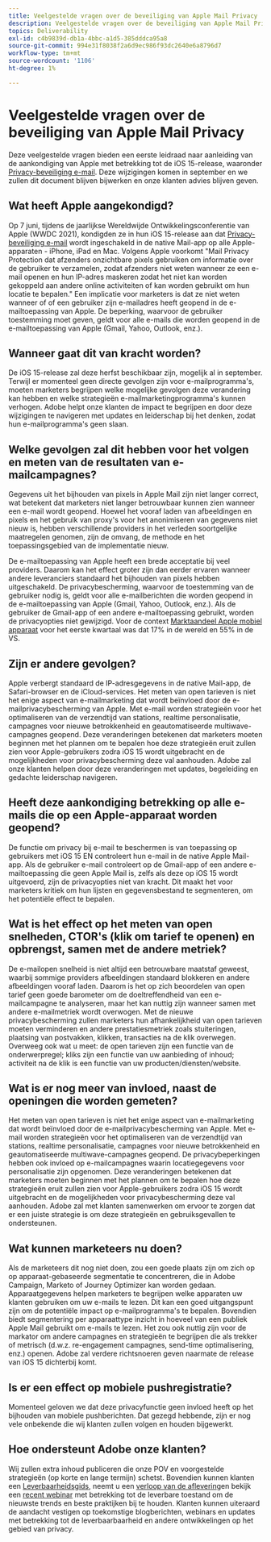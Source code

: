 ```yaml
---
title: Veelgestelde vragen over de beveiliging van Apple Mail Privacy
description: Veelgestelde vragen over de beveiliging van Apple Mail Privacy
topics: Deliverability
exl-id: c4b9839d-db1a-4bbc-a1d5-385dddca95a8
source-git-commit: 994e31f8038f2a6d9ec986f93dc2640e6a8796d7
workflow-type: tm+mt
source-wordcount: '1106'
ht-degree: 1%

---
```


# Veelgestelde vragen over de beveiliging van Apple Mail Privacy

Deze veelgestelde vragen bieden een eerste leidraad naar aanleiding van de aankondiging van Apple met betrekking tot de iOS 15-release, waaronder [Privacy-beveiliging e-mail](https://www.apple.com/newsroom/2021/06/apple-advances-its-privacy-leadership-with-ios-15-ipados-15-macos-monterey-and-watchos-8/). Deze wijzigingen komen in september en we zullen dit document blijven bijwerken en onze klanten advies blijven geven.

## Wat heeft Apple aangekondigd?

Op 7 juni, tijdens de jaarlijkse Wereldwijde Ontwikkelingsconferentie van Apple (WWDC 2021), kondigden ze in hun iOS 15-release aan dat [Privacy-beveiliging e-mail](https://www.apple.com/newsroom/2021/06/apple-advances-its-privacy-leadership-with-ios-15-ipados-15-macos-monterey-and-watchos-8/) wordt ingeschakeld in de native Mail-app op alle Apple-apparaten - iPhone, iPad en Mac. Volgens Apple voorkomt &quot;Mail Privacy Protection dat afzenders onzichtbare pixels gebruiken om informatie over de gebruiker te verzamelen, zodat afzenders niet weten wanneer ze een e-mail openen en hun IP-adres maskeren zodat het niet kan worden gekoppeld aan andere online activiteiten of kan worden gebruikt om hun locatie te bepalen.&quot; Een implicatie voor marketers is dat ze niet weten wanneer of of een gebruiker zijn e-mailadres heeft geopend in de e-mailtoepassing van Apple. De beperking, waarvoor de gebruiker toestemming moet geven, geldt voor alle e-mails die worden geopend in de e-mailtoepassing van Apple (Gmail, Yahoo, Outlook, enz.).

## Wanneer gaat dit van kracht worden?

De iOS 15-release zal deze herfst beschikbaar zijn, mogelijk al in september. Terwijl er momenteel geen directe gevolgen zijn voor e-mailprogramma&#39;s, moeten marketers begrijpen welke mogelijke gevolgen deze verandering kan hebben en welke strategieën e-mailmarketingprogramma&#39;s kunnen verhogen. Adobe helpt onze klanten de impact te begrijpen en door deze wijzigingen te navigeren met updates en leiderschap bij het denken, zodat hun e-mailprogramma&#39;s geen slaan.

## Welke gevolgen zal dit hebben voor het volgen en meten van de resultaten van e-mailcampagnes?

Gegevens uit het bijhouden van pixels in Apple Mail zijn niet langer correct, wat betekent dat marketers niet langer betrouwbaar kunnen zien wanneer een e-mail wordt geopend. Hoewel het vooraf laden van afbeeldingen en pixels en het gebruik van proxy&#39;s voor het anonimiseren van gegevens niet nieuw is, hebben verschillende providers in het verleden soortgelijke maatregelen genomen, zijn de omvang, de methode en het toepassingsgebied van de implementatie nieuw.

De e-mailtoepassing van Apple heeft een brede acceptatie bij veel providers. Daarom kan het effect groter zijn dan eerder ervaren wanneer andere leveranciers standaard het bijhouden van pixels hebben uitgeschakeld. De privacybescherming, waarvoor de toestemming van de gebruiker nodig is, geldt voor alle e-mailberichten die worden geopend in de e-mailtoepassing van Apple (Gmail, Yahoo, Outlook, enz.). Als de gebruiker de Gmail-app of een andere e-mailtoepassing gebruikt, worden de privacyopties niet gewijzigd. Voor de context [Marktaandeel Apple mobiel apparaat](https://www.counterpointresearch.com/global-smartphone-share/) voor het eerste kwartaal was dat 17% in de wereld en 55% in de VS.

## Zijn er andere gevolgen?

Apple verbergt standaard de IP-adresgegevens in de native Mail-app, de Safari-browser en de iCloud-services. Het meten van open tarieven is niet het enige aspect van e-mailmarketing dat wordt beïnvloed door de e-mailprivacybescherming van Apple. Met e-mail worden strategieën voor het optimaliseren van de verzendtijd van stations, realtime personalisatie, campagnes voor nieuwe betrokkenheid en geautomatiseerde multiwave-campagnes geopend. Deze veranderingen betekenen dat marketers moeten beginnen met het plannen om te bepalen hoe deze strategieën eruit zullen zien voor Apple-gebruikers zodra iOS 15 wordt uitgebracht en de mogelijkheden voor privacybescherming deze val aanhouden. Adobe zal onze klanten helpen door deze veranderingen met updates, begeleiding en gedachte leiderschap navigeren.

## Heeft deze aankondiging betrekking op alle e-mails die op een Apple-apparaat worden geopend?

De functie om privacy bij e-mail te beschermen is van toepassing op gebruikers met iOS 15 EN controleert hun e-mail in de native Apple Mail-app. Als de gebruiker e-mail controleert op de Gmail-app of een andere e-mailtoepassing die geen Apple Mail is, zelfs als deze op iOS 15 wordt uitgevoerd, zijn de privacyopties niet van kracht. Dit maakt het voor marketers kritiek om hun lijsten en gegevensbestand te segmenteren, om het potentiële effect te bepalen.

## Wat is het effect op het meten van open snelheden, CTOR&#39;s (klik om tarief te openen) en opbrengst, samen met de andere metriek?

De e-mailopen snelheid is niet altijd een betrouwbare maatstaf geweest, waarbij sommige providers afbeeldingen standaard blokkeren en andere afbeeldingen vooraf laden. Daarom is het op zich beoordelen van open tarief geen goede barometer om de doeltreffendheid van een e-mailcampagne te analyseren, maar het kan nuttig zijn wanneer samen met andere e-mailmetriek wordt overwogen. Met de nieuwe privacybescherming zullen marketers hun afhankelijkheid van open tarieven moeten verminderen en andere prestatiesmetriek zoals stuiteringen, plaatsing van postvakken, klikken, transacties na de klik overwegen. Overweeg ook wat u meet: de open tarieven zijn een functie van de onderwerpregel; kliks zijn een functie van uw aanbieding of inhoud; activiteit na de klik is een functie van uw producten/diensten/website.

## Wat is er nog meer van invloed, naast de openingen die worden gemeten?

Het meten van open tarieven is niet het enige aspect van e-mailmarketing dat wordt beïnvloed door de e-mailprivacybescherming van Apple. Met e-mail worden strategieën voor het optimaliseren van de verzendtijd van stations, realtime personalisatie, campagnes voor nieuwe betrokkenheid en geautomatiseerde multiwave-campagnes geopend. De privacybeperkingen hebben ook invloed op e-mailcampagnes waarin locatiegegevens voor personalisatie zijn opgenomen. Deze veranderingen betekenen dat marketers moeten beginnen met het plannen om te bepalen hoe deze strategieën eruit zullen zien voor Apple-gebruikers zodra iOS 15 wordt uitgebracht en de mogelijkheden voor privacybescherming deze val aanhouden. Adobe zal met klanten samenwerken om ervoor te zorgen dat er een juiste strategie is om deze strategieën en gebruiksgevallen te ondersteunen.

## Wat kunnen marketeers nu doen?

Als de marketeers dit nog niet doen, zou een goede plaats zijn om zich op op apparaat-gebaseerde segmentatie te concentreren, die in Adobe Campaign, Marketo of Journey Optimizer kan worden gedaan. Apparaatgegevens helpen marketers te begrijpen welke apparaten uw klanten gebruiken om uw e-mails te lezen. Dit kan een goed uitgangspunt zijn om de potentiële impact op e-mailprogramma&#39;s te bepalen. Bovendien biedt segmentering per apparaattype inzicht in hoeveel van een publiek Apple Mail gebruikt om e-mails te lezen. Het zou ook nuttig zijn voor de markator om andere campagnes en strategieën te begrijpen die als trekker of metrisch (d.w.z. re-engagement campagnes, send-time optimalisering, enz.) openen. Adobe zal verdere richtsnoeren geven naarmate de release van iOS 15 dichterbij komt.

## Is er een effect op mobiele pushregistratie?

Momenteel geloven we dat deze privacyfunctie geen invloed heeft op het bijhouden van mobiele pushberichten. Dat gezegd hebbende, zijn er nog vele onbekende die wij klanten zullen volgen en houden bijgewerkt.

## Hoe ondersteunt Adobe onze klanten?

Wij zullen extra inhoud publiceren die onze POV en voorgestelde strategieën (op korte en lange termijn) schetst. Bovendien kunnen klanten een [Leverbaarheidsgids](../introduction.md), neemt u een [verloop van de aflevering](http://bit.ly/Deliverability-Course)en bekijk een [recent webinar](https://primetime.bluejeans.com/a2m/events/playback/29edda30-a9b8-4e4b-a460-e829c02c912a) met betrekking tot de leverbare toestand om de nieuwste trends en beste praktijken bij te houden. Klanten kunnen uiteraard de aandacht vestigen op toekomstige blogberichten, webinars en updates met betrekking tot de leverbaarbaarheid en andere ontwikkelingen op het gebied van privacy.
